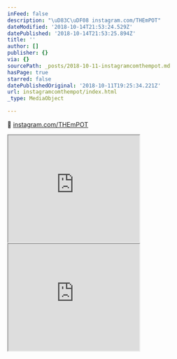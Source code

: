 ```yaml
---
inFeed: false
description: "\uD83C\uDF08 instagram.com/THEmPOT"
dateModified: '2018-10-14T21:53:24.529Z'
datePublished: '2018-10-14T21:53:25.894Z'
title: ''
author: []
publisher: {}
via: {}
sourcePath: _posts/2018-10-11-instagramcomthempot.md
hasPage: true
starred: false
datePublishedOriginal: '2018-10-11T19:25:34.221Z'
url: instagramcomthempot/index.html
_type: MediaObject

---
```

🌈 [instagram.com/THEmPOT][0]

<iframe src="https://the-grid.github.io/ed-userhtml/?g=eJx1U21v0zAQ_r5fcTtpJVnXuO3WDWjSaa0q4AMvQvAFhCbXdhNviR3iS1_o-t9xaDeQRiM5urMe3_Pcc3Z83OnATKXawNJ_UUZFLmxRKEMzu4p8CJ3O6AhiqRegZYJvJ-PbPeDWI3AUc8gqNU8wIypfM_b_Kjia7HIY21XM-Ai0g9xyqU0Ke6iLoihmnqjhy7W5h0rlCTpa58plShECrUuVIKkVMeEc7pkPkTJHnLRg7l4bx2bWkqOKl4yWmkhVnaedyBe7XiRdBNZwO1Hpkv4lu-MLvtvFPy5kYoYjYKext--UgZ4Hx0ttpPUqxOy2dqoKN49RstkOtxDMayNIWxOEmwWvwCXSiroRG4lKcVLTXDVZgHue8Azy5LFG9OnmzRQeHiBAbO-Zcit4UzCMKlXmXKiAvWDpGZ70r5rD2WFfcOgip-iGqNKzmlSATat49qzX8BnQVQJ97TayO69aXpc89R61lRFWqq-f3_kpl9Y0feR_dWEbG1ljDNvYKqxMTvoXPb-WP3uVHIvUhwsxKbLJ_cquavP-V_djaaff6sgfbNmSXNK7fHnZb5m6SHrdVpMPzl8NBudXgwv_8zL1HIKmBzsHd5xgbaSaa6MkhvBkc6po77Ebr7_w9AMvvLTMd4Hh9-6PiJelMnKS6VwGLhxuwyAc-hH76-8nHLOdJaOjZuTggXD4ufwGwCIeWg" height="244" style=""></iframe>

<iframe src="https://the-grid.github.io/ed-userhtml/?g=eJyNU01v2zAM_SuqBtQS2sjYhh2WyA7QovvCdlp3LmSJqV04kiDJdYJi_73SFKcI5hW7EKRAkY_vkfxssUBXcN9pdG22W9DBo2_iUfyUrrMhvilAi0XNfY7D3kKFA-xC-RCz8itGwu-1rDeDlqEzGokHsbMitHcfGvm-ER-V2CihyOB6-uQgDE6jsdPKjKw3UqQvrHWwQVWFigKtUUxEy2SZA9sLCaQ491Vx-ceiCwReCgtkrgalq99kAkLokzJySFOx0XUh1uGqe0SdqvBG-rvon0LENRcodKGPQ24cAJKZEzQNmlpUuA3BLstyHEeWsg5JOYfFCNfnuvF2lS1v6k-p1pfbH9_RLw_uyDQvm5oxxktR8zKCqQu6SrhOMFXHEaQDEeCmhxSRIveb-8LmZZpJ9E5W_1CLHPseCbbOBCNNX2UK_BKvJ2eZScH0Ar9CTPkZwjT8O2Zbu7bVSdco8JuzU0noykO47bZghkDwEdQ9hAMTV_uvihSzehaUCWtBq-u26xX5a36KL9_GhaGErniZYdZcm8lLksSF-E_RTxanDdseDUnsaYUas8N5EQ4MoHxjL-rz8qV1OssbrV49yme0eE3p" height="244" style=""></iframe>



[0]: http://instagram.com/THEmPOT "THEmPOT"